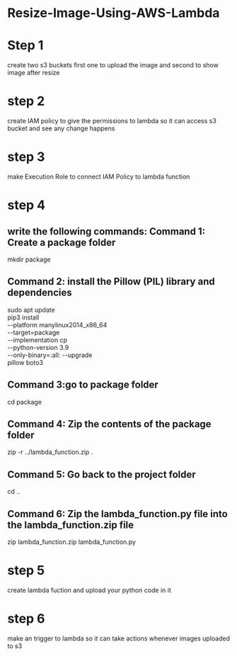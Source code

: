 # Resize-Image-Using-AWS-Lambda


# Step 1

create two s3 buckets first one to upload the image and second to show image after resize

# step 2

create IAM policy to give the permissions to lambda so it can access s3 bucket and see any change happens

# step 3

make Execution Role to connect IAM Policy to lambda function

# step 4

write the following commands:
Command 1: Create a package folder
-----------------------------------
mkdir package

Command 2: install the Pillow (PIL) library and dependencies
-----------------------------------
sudo apt update \
pip3 install \
--platform manylinux2014_x86_64 \
--target=package \
--implementation cp \
--python-version 3.9 \
--only-binary=:all: --upgrade \
pillow boto3

Command 3:go to package folder
----------------------------------
cd package

Command 4: Zip the contents of the package folder
-----------------------------------
zip -r ../lambda_function.zip .

Command 5: Go back to the project folder
------------------------------------
cd ..

Command 6: Zip the lambda_function.py file into the lambda_function.zip file
------------------------------------
zip lambda_function.zip lambda_function.py


# step 5

create lambda fuction and upload your python code in it

# step 6

make an trigger to lambda so it can take actions whenever images uploaded to s3
